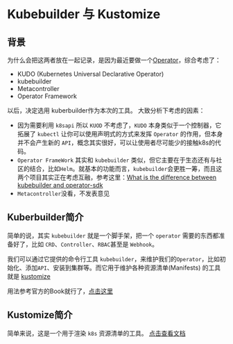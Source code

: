 # Kubebuilder 与 Kustomize
## 背景
为什么会把这两者放在一起记录，是因为最近要做一个[Operator](https://kubernetes.io/docs/concepts/extend-kubernetes/operator/)，综合考虑了：
- KUDO (Kubernetes Universal Declarative Operator)
- kubebuilder
- Metacontroller
- Operator Framework

以后，决定选用 kuberbuilder作为本次的工具。
大致分析下考虑的因素：
- 因为需要利用 `k8sapi` 所以 `KUOD` 不考虑了，`KUDO` 本身类似于一个控制器，它拓展了 `kubectl` 让你可以使用声明式的方式来发挥 `Operator` 的作用，但本身并不会产生新的 `API`，概念其实很好，可以让使用者尽可能少的接触k8s的代码。
- `Operator FrameWork` 其实和 `kubebuilder` 类似，但它主要在于生态还有与社区的结合，比如`Helm`。就基本的功能而言，`kubebuilder`会更胜一筹，而且这两个项目其实正在考虑互融，参考这里：[What is the difference between kubebuilder and operator-sdk](https://github.com/operator-framework/operator-sdk/issues/1758)
- `Metacontroller`没看，不发表意见


## Kuberbuilder简介
简单的说，其实 `kubebuilder` 就是一个脚手架，把一个 `operator` 需要的东西都准备好了，比如 `CRD`、`Controller`、`RBAC`甚至是 `Webhook`。

我们可以通过它提供的命令行工具 `kubebuilder`，来维护我们的`Operator`，比如初始化、添加`API`、安装到集群等。而它用于维护各种资源清单(Manifests) 的工具就是 [kustomize](https://github.com/kubernetes-sigs/kustomize)

用法参考官方的Book就行了，[点击这里](https://book.kubebuilder.io/)

## Kustomize简介
简单来说，这是一个用于渲染 `k8s` 资源清单的工具。
[点击查看文档](https://github.com/kubernetes-sigs/kustomize/tree/master/docs)


